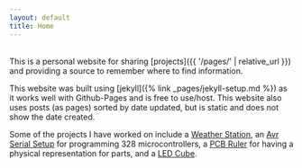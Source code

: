 ```yaml
---
layout: default
title: Home
---
```

<br>
This is a personal website for sharing [projects]({{ '/pages/' | relative_url }}) and
providing a source to remember where to find information.

This website was built using [jekyll]({% link _pages/jekyll-setup.md %}) as it works well
with Github-Pages and is free to use/host. This website also uses posts (as pages) sorted
by date updated, but is static and does not show the date created.

Some of the projects I have worked on include a [Weather
Station](https://github.com/mwyoung/Weather-Station), an [Avr Serial
Setup](https://github.com/mwyoung/avr-serial-test) for programming 328 microcontrollers, a
[PCB Ruler](https://github.com/mwyoung/Adafruit-PCB-Ruler) for having a physical
representation for parts, and a [LED Cube](https://github.com/mwyoung/LED-Cube).
